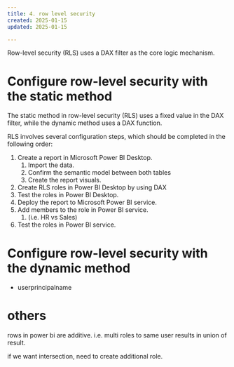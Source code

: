 ```yaml
---
title: 4. row level security
created: 2025-01-15
updated: 2025-01-15

---
```


Row-level security (RLS) uses a DAX filter as the core logic mechanism.

# Configure row-level security with the static method

The static method in row-level security (RLS) uses a fixed value in the DAX filter, while the dynamic method uses a DAX function.

RLS involves several configuration steps, which should be completed in the following order:

1. Create a report in Microsoft Power BI Desktop.    
   1. Import the data.
   2. Confirm the semantic model between both tables
   3. Create the report visuals.
2. Create RLS roles in Power BI Desktop by using DAX
3. Test the roles in Power BI Desktop.
4. Deploy the report to Microsoft Power BI service.
5. Add members to the role in Power BI service.
   1. (i.e. HR vs Sales)
6. Test the roles in Power BI service.

# Configure row-level security with the dynamic method
- userprincipalname

# others

rows in power bi are additive. i.e. multi roles to same user results in union of result. 

if we want intersection, need to create additional role.